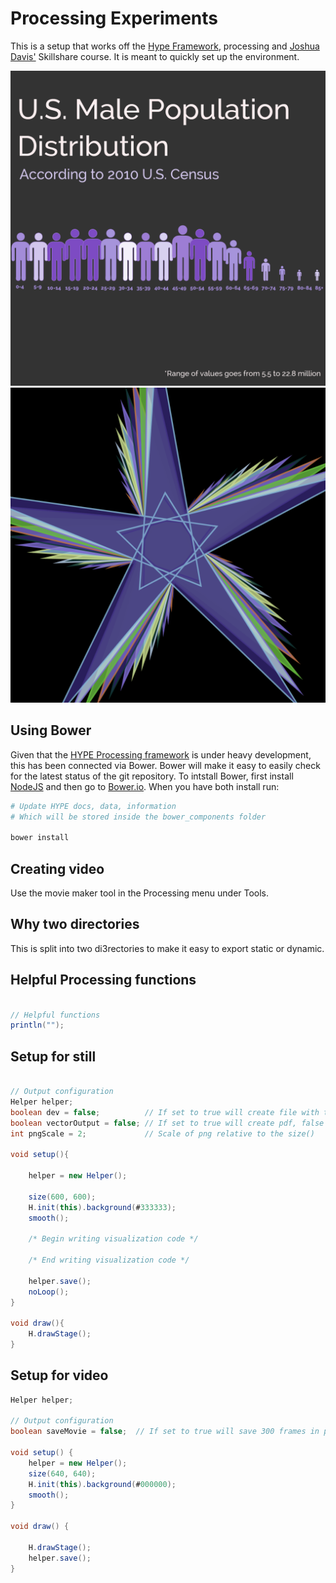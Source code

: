 # Processing Experiments

This is a setup that works off the [Hype Framework](http://www.hypeframework.org/), processing and [Joshua Davis'](http://www.skillshare.com/classes/design/Programming-Graphics-I-Introduction-to-Generative-Art/782118657) Skillshare course.  It is meant to quickly set up the environment.

![Latest Hype still](still/render.png)
![Latest Hype movie](movie/render.png)


## Using Bower

Given that the [HYPE Processing framework](https://github.com/hype/HYPE_Processing) is under heavy development, this has been connected via Bower.  Bower will make it easy to easily check for the latest status of the git repository.  To intstall Bower, first install [NodeJS](http://nodejs.org/) and then go to [Bower.io](http://bower.io/).  When you have both install run:

```bash
# Update HYPE docs, data, information
# Which will be stored inside the bower_components folder

bower install
```

## Creating video

Use the movie maker tool in the Processing menu under Tools.


## Why two directories

This is split into two di3rectories to make it easy to export static or dynamic.


## Helpful Processing functions

```Java

// Helpful functions
println("");

```

## Setup for still
```Java

// Output configuration
Helper helper;
boolean dev = false;          // If set to true will create file with timestamp
boolean vectorOutput = false; // If set to true will create pdf, false will create png
int pngScale = 2;             // Scale of png relative to the size()

void setup(){

    helper = new Helper();

    size(600, 600);
    H.init(this).background(#333333);
    smooth();

    /* Begin writing visualization code */

    /* End writing visualization code */

    helper.save();
    noLoop();
}

void draw(){
    H.drawStage();
}

```


## Setup for video
```Java
Helper helper;

// Output configuration
boolean saveMovie = false;  // If set to true will save 300 frames in png format

void setup() {
	helper = new Helper();
	size(640, 640);
	H.init(this).background(#000000);
	smooth();
}

void draw() {

	H.drawStage();
	helper.save();
}
```